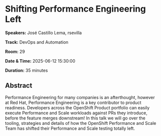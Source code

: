 # Shifting Performance Engineering Left

**Speakers:** José Castillo Lema, rsevilla
                    
**Track:** DevOps and Automation
                    
**Room:** 29
                    
**Date & Time:** 2025-06-12 15:30:00
                    
**Duration:** 35 minutes
                    
## Abstract
                    
Performance Engineering for many companies is an afterthought, however at Red Hat, Performance Engineering is a key contributor to product readiness. Developers across the OpenShift Product portfolio can easily execute Performance and Scale workloads against PRs they introduce, before the feature merges downstream! In this talk we will go over the tooling, strategies and details of how the OpenShift Performance and Scale Team has shifted their Performance and Scale testing totally left.
